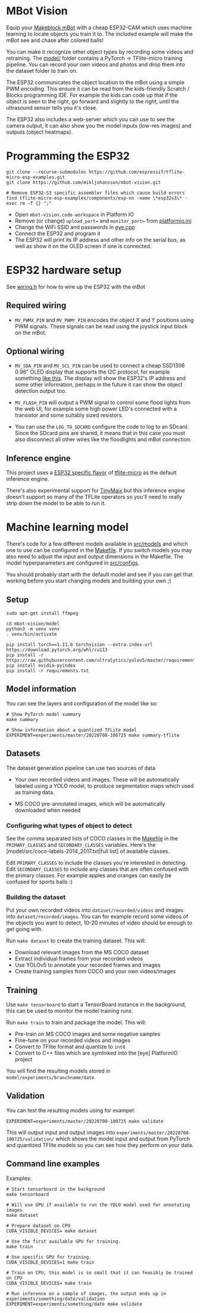# MBot Vision

Equip your [Makeblock mBot](https://www.makeblock.com/) with a cheap ESP32-CAM which uses machine learning to locate objects 
you train it to. The included example will make the mBot see and chase after colored balls!

You can make it recognize other object types by recording some videos and retraining. The 
[model/](model/) folder contains a PyTorch -> TFlite-micro training pipeline. You can record your
own videos and photos and drop them into the dataset folder to train on.

The ESP32 communicates the object location to the mBot using a simple PWM encoding. This
ensure it can be read from the kids-friendly Scratch / Blocks programming IDE. For example 
the kids can code up that if the object is seen to the right, go forward and slightly to 
the right, until the ultrasound sensor tells you it's close.

The ESP32 also includes a web-server which you can use to see the camera output, it can
also show you the model inputs (low-res images) and outputs (object heatmaps).

# Programming the ESP32

```
git clone --recurse-submodules https://github.com/espressif/tflite-micro-esp-examples.git
git clone https://github.com/mikljohansson/mbot-vision.git

# Remove ESP32-S3 specific assembler files which cause build errors
find tflite-micro-esp-examples/components/esp-nn -name \*esp32s3\* -exec rm -f {} ";"
```

* Open `mbot-vision.code-workspace` in Platform IO
* Remove (or change) `upload_port=` and `monitor_port=` from [platformio.ini](eye/platformio.ini)
* Change the WiFi SSID and passwords in [eye.cpp](eye/src/eye.cpp)
* Connect the ESP32 and program it
* The ESP32 will print its IP address and other info on the serial bus, as well as show it 
  on the OLED screen if one is connected.

# ESP32 hardware setup

See [wiring.h](eye/include/wiring.h) for how to wire up the ESP32 with the mBot

## Required wiring

* `MV_PWMX_PIN` and `MV_PWMY_PIN` encodes the object X and Y positions using PWM 
  signals. These signals can be read using the joystick input block on the mBot.

## Optional wiring

* `MV_SDA_PIN` and `MV_SCL_PIN` can be used to connect a cheap SSD1306 0.96" OLED display that 
  supports the I2C protocol, for example something [like this](https://randomnerdtutorials.com/guide-for-oled-display-with-arduino/).
  The display will show the ESP32's IP address and some other information, perhaps in the future
  it can show the object detection output too.

* `MV_FLASH_PIN` will output a PWM signal to control some flood lights from the web UI, for example some 
  high power LED's connected with a transistor and some suitably sized resistors.

* You can use the `LOG_TO_SDCARD` configure the code to log to an SDcard. Since the SDcard pins are shared, 
  it means that in this case you must also disconnect all other wires like the floodlights and mBot connection.

## Inference engine

This project uses a [ESP32 specific flavor](https://github.com/espressif/tflite-micro-esp-examples) of [tflite-micro](https://github.com/tensorflow/tflite-micro) as the default inference engine. 

There's also experimental support for [TinyMaix](https://github.com/sipeed/TinyMaix) but this inference 
engine doesn't support so many of the TFLite operators so you'll need to really strip down the 
model to be able to run it.

# Machine learning model

There's code for a few different models available in [src/models](model/src/models) and which one to use can be configured in the [Makefile](model/Makefile). If you switch models you may also need to adjust the input and output dimensions in the Makefile. The model hyperparameters are configured in [src/configs](model/src/configs).

You should probably start with the default model and see if you can get that working before you start
changing models and building your own ;)

## Setup

```
sudo apt-get install ffmpeg

cd mbot-vision/model
python3 -m venv venv
. venv/bin/activate

pip install torch==1.11.0 torchvision --extra-index-url https://download.pytorch.org/whl/cu113
pip install -r https://raw.githubusercontent.com/ultralytics/yolov5/master/requirements.txt
pip install nvidia-pyindex
pip install -r requirements.txt
```

## Model information

You can see the layers and configuration of the model like so:

```
# Show PyTorch model summary
make summary

# Show information about a quantized TFLite model
EXPERIMENT=experiments/master/20220708-100725 make summary-tflite
```

## Datasets

The dataset generation pipeline can use two sources of data

* Your own recorded videos and images. These will be automatically labeled using a YOLO model, to produce segmentation 
  maps which used as training data.

* MS COCO pre-annotated images, which will be automatically downloaded when needed

### Configuring what types of object to detect

See the comma separated lists of COCO classes in the [Makefile](model/Makefile) in the `PRIMARY_CLASSES` and `SECONDARY_CLASSES` variables. Here's the [model/src/coco-labels-2014_2017.txt|full list] of available classes.

Edit `PRIMARY_CLASSES` to include the classes you're interested in detecting. Edit `SECONDARY_CLASSES` to include any classes that are often confused with the primary classes. For example apples and oranges can easily be confused for sports balls :)

### Building the dataset

Put your own recorded videos into `dataset/recorded/videos` and images into `dataset/recorded/images`. You 
can for example record some videos of the objects you want to detect, 10-20 minutes of video should be 
enough to get going with.

Run `make dataset` to create the training dataset. This will:

* Download relevant images from the MS COCO dataset
* Extract individual frames from your recorded videos
* Use YOLOv5 to annotate your recorded frames and images
* Create training samples from COCO and your own videos/images

## Training

Use `make tensorboard` to start a TensorBoard instance in the background, this can be used to monitor the 
model training runs.

Run `make train` to train and package the model. This will:

* Pre-train on MS COCO images and some negative samples
* Fine-tune on your recorded videos and images
* Convert to TFlite format and quantize to `int8`
* Convert to C++ files which are symlinked into the [eye] PlatformIO project

You will find the resulting models stored in `model/experiments/branchname/date`.

## Validation

You can test the resulting models using for exampel:

```
EXPERIMENT=experiments/master/20220708-100725 make validate
```

This will output input and output images into `experiments/master/20220708-100725/validation/` which
shows the model input and output from PyTorch and quantized TFlite models so you can see how they
perform on your data.

## Command line examples

Examples:
```
# Start tensorboard in the background
make tensorboard

# Will use GPU if available to run the YOLO model used for annotating images
make dataset

# Prepare dataset on CPU
CUDA_VISIBLE_DEVICES= make dataset

# Use the first available GPU for training.
make train

# Use specific GPU for training.
CUDA_VISIBLE_DEVICES=1 make train

# Train on CPU, this model is so small that it can feasibly be trained on CPU
CUDA_VISIBLE_DEVICES= make train

# Run inference on a sample of images, the output ends up in experiments/something/date/validation
EXPERIMENT=experiments/something/date make validate
```
